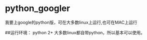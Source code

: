 python_googler
==============

我要上google的python版，可在大多数linux上运行,也可在MAC上运行

##运行环境：
	python 2+
大多数linux都自带python，所以基本可以使用。

